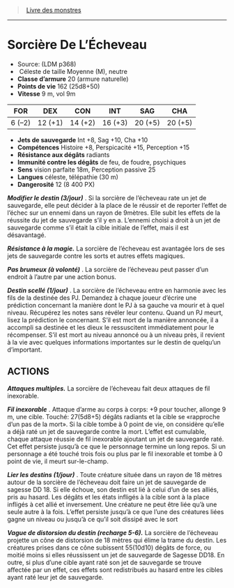 ﻿> [Livre des monstres](tome_of_beasts.md)

---

# Sorcière De L’Écheveau

- Source: (LDM p368)
-  Céleste de taille Moyenne (M), neutre
- **Classe d’armure** 20 (armure naturelle)
- **Points de vie** 162 (25d8+50)
- **Vitesse** 9 m, vol 9m

|FOR|DEX|CON|INT|SAG|CHA|
|---|---|---|---|---|---|
|6 (–2)|12 (+1)|14 (+2)|16 (+3)|20 (+5)|20 (+5)|

- **Jets de sauvegarde** Int +8, Sag +10, Cha +10
- **Compétences** Histoire +8, Perspicacité +15, Perception +15
- **Résistance aux dégâts** radiants
- **Immunité contre les dégâts** de feu, de foudre, psychiques
- **Sens** vision parfaite 18m, Perception passive 25
- **Langues** céleste, télépathie (30 m)
- **Dangerosité** 12 (8 400 PX)

**_Modifier le destin (3/jour)_** . Si la sorcière de l’écheveau rate un jet de sauvegarde, elle peut décider à la place de le réussir et de reporter l’effet de l’échec sur un ennemi dans un rayon de 9mètres. Elle subit les effets de la réussite du jet de sauvegarde s’il y en a. L’ennemi choisi a droit à un jet de sauvegarde comme s’il était la cible initiale de l’effet, mais il est désavantagé.

**_Résistance à la magie._** La sorcière de l’écheveau est avantagée lors de ses jets de sauvegarde contre les sorts et autres effets magiques.

**_Pas brumeux (à volonté)_** . La sorcière de l’écheveau peut passer d’un endroit à l’autre par une action bonus.

**_Destin scellé (1/jour)_** . La sorcière de l’écheveau entre en harmonie avec les fils de la destinée des PJ. Demandez à chaque joueur d’écrire une prédiction concernant la manière dont le PJ à sa gauche va mourir et à quel niveau. Récupérez les notes sans révéler leur contenu. Quand un PJ meurt, lisez la prédiction le concernant. S’il est mort de la manière annoncée, il a accompli sa destinée et les dieux le ressuscitent immédiatement pour le récompenser. S’il est mort au niveau annoncé ou à un niveau près, il revient à la vie avec quelques informations importantes sur le destin de quelqu’un d’important.

## ACTIONS

**_Attaques multiples._** La sorcière de l’écheveau fait deux attaques de fil inexorable.

**_Fil inexorable_** . Attaque d’arme au corps à corps:
+9 pour toucher, allonge 9 m, une cible. Touché:
27(5d8+5) dégâts radiants et la cible se «rapproche d’un pas de la mort». Si la cible tombe à 0 point de vie, on considère qu’elle a déjà raté un jet de sauvegarde contre la mort. L’effet est cumulable, chaque attaque réussie de fil inexorable ajoutant un jet de sauvegarde raté. Cet effet persiste jusqu’à ce que le personnage termine un long repos. Si un personnage a été touché trois fois ou plus par le fil inexorable et tombe à 0 point de vie, il meurt sur-le-champ.

**_Lier les destins (1/jour)_** . Toute créature située dans un rayon de 18 mètres autour de la sorcière de l’écheveau doit faire un jet de sauvegarde de sagesse DD 18. Si elle échoue, son destin est lié à celui d’un de ses alliés, pris au hasard. Les dégâts et les états infligés à la cible sont à la place infligés à cet allié et inversement. Une créature ne peut être liée qu’à une seule autre à la fois. L’effet persiste jusqu’à ce que l’une des créatures liées gagne un niveau ou jusqu’à ce qu’il soit dissipé avec le sort

**_Vague de distorsion du destin (recharge 5-6)._** La sorcière de l’écheveau projette un cône de distorsion de 18 mètres qui élime la trame du destin. Les créatures prises dans ce cône subissent 55(10d10) dégâts de force, ou moitié moins si elles réussissent un jet de sauvegarde de Sagesse DD18. En outre, si plus d’une cible ayant raté son jet de sauvegarde se trouve affectée par un effet, ces effets sont redistribués au hasard entre les cibles ayant raté leur jet de sauvegarde.

